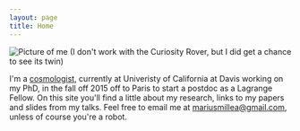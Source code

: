 ```yaml
---
layout: page
title: Home
---
```


![Picture of me](http://goo.gl/ef474P?gdriveurl) 
(I don't work with the Curiosity Rover, but I did get a chance to see its twin)

I'm a [cosmologist](http://en.wikipedia.org/wiki/Cosmetology), currently at Univeristy of California at Davis working on my PhD, in the fall off 2015 off to Paris to start a postdoc as a Lagrange Fellow. On this site you'll find a little about my research, links to my papers and slides from my talks. Feel free to email me at <a
  target="_blank"
  id="contact"
  href="http://www.google.com/recaptcha/mailhide/d?k=01RgRLgvxEUrUhAUtFCSPNRA==&amp;c=0nIRqiLvmUU-5ifT56SvMSY2hB9qsGA9T0u6dIWkHPI=">
    marius<span style="display:none">obfuscation</span>millea@gm<span style="display:none">obfuscation</span>ail.com</a>, unless of course you're a robot. 





<script type="text/javascript" src="http://ajax.googleapis.com/ajax/libs/jquery/1.6/jquery.min.js"></script>
<script type="text/javascript">
  $(document).ready(function(){

    //First, remove the invisible <span>s from the link - now the plain-text e-mail address is in the DOM
    $("#contact span").remove();

    //Next, set the link's href attribute to be 'mailto:' plus the link text (the plain-text e-mail address from the previous step.)
    //BAM--instant simple mailto: link, except spam bots can't harvest it.
    $("#contact").attr("href", "mailto:" + $.trim($("#contact").text()));

  });
</script>
